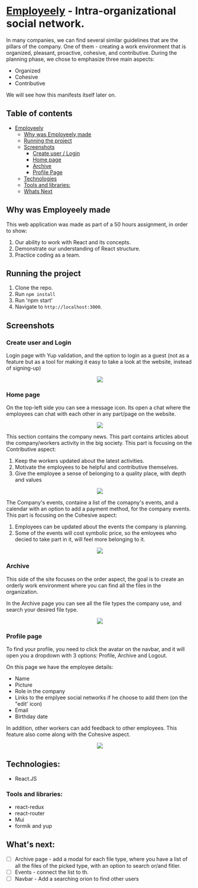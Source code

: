 # [Employeely](https://employeely.netlify.app/) - Intra-organizational social network. 
In many companies, we can find several similar guidelines that are the pillars of the company.
One of them - creating a work environment that is organized, pleasant, proactive, cohesive, and contributive.
During the planning phase, we chose to emphasize three main aspects:
- Organized
- Cohesive
- Contributive

We will see how this manifests itself later on.

## Table of contents 
- [Employeely](#employeely)
  - [Why was Employeely made](#why-was-employeely-made)
  - [Running the project](#running-the-project)
  - [Screenshots](#screenshots)
    + [Create user / Login](#create-user-and-login)
    + [Home page](#home-page)
    + [Archive](#archive-page)
    + [Profile Page](#profile-page)
  - [Technologies](#technologies)
  - [Tools and libraries:](#tools-and-libraries)
  - [Whats Next](#whats-next)
  
## Why was Employeely made

This web application was made as part of a 50 hours assignment, in order to show:  
1. Our ability to work with React and its concepts.
2. Demonstrate our understanding of React structure.
3. Practice coding as a team.

## Running the project

1. Clone the repo.
2. Run `npm install`
3. Run 'npm start'
4. Navigate to `http://localhost:3000`.

## Screenshots

### Create user and Login
Login page with Yup validation, and the option to login as a guest (not as a feature but as a tool for making it easy to take a look at the website, instead of signing-up)

<p align="center"><img src="https://res.cloudinary.com/diggwedxe/image/upload/v1666350800/Screenshots/employeely/login_jjswpq.jpg" /></p>

### Home page

On the top-left side you can see a message icon. Its open a chat where the employees can chat with each other in any part/page on the website. 

<p align="center"><img src="https://res.cloudinary.com/diggwedxe/image/upload/v1666350747/Screenshots/employeely/home_ble4df.jpg"/></p>

This section contains the company news. This part contains articles about the company/workers activity in the big society. This part  is focusing on the Contributive aspect:
1. Keep the workers updated about the latest activities. 
2. Motivate the employees to be helpful and contributive themselves. 
3. Give the employee a sense of belonging to a quality place, with depth and values 

<p align="center"><img src="https://res.cloudinary.com/diggwedxe/image/upload/v1666350768/Screenshots/employeely/posts_e844pd.jpg"/></p>

The Company's events, containe a list of the comapny's events, and a calendar with an option to add a payment method, for the company events. This part is focusing on the Cohesive aspect:
1. Employees can be updated about the events the company is planning.
2. Some of the events will cost symbolic price, so the emloyees who decied to take part in it, will feel more belonging to it. 

<p align="center"><img src="https://res.cloudinary.com/diggwedxe/image/upload/v1666350806/Screenshots/employeely/events_dphtly.jpg"/></p>

### Archive

This side of the site focuses on the order aspect, the goal is to create an orderly work environment where you can find all the files in the organization. 

In the Archive page you can see all the file types the company use, and search your desired file type.

<p align="center"><img src="https://res.cloudinary.com/diggwedxe/image/upload/v1666350811/Screenshots/employeely/archive_sh6rel.jpg"/></p>

### Profile page

To find your profile, you need to click the avatar on the navbar, and it will open you a dropdown with 3 options:
Profile, Archive and Logout. 

On this page we have the employee details:
- Name
- Picture
- Role in the company
- Links to the emplyee social networks if he choose to add them (on the "edit' icon)
- Email
- Birthday date

In addition, other workers can add feedback to other employees. This feature also come along with the Cohesive aspect.

<p align="center"><img src="https://res.cloudinary.com/diggwedxe/image/upload/v1666350768/Screenshots/employeely/profile_page_v4vtfd.jpg"/></p>

## Technologies:

* React.JS

### Tools and libraries:

  * react-redux
  * react-router
  * Mui
  * formik and yup


## What's next:
- [ ] Archive page - add a modal for each file type, where you have a list of all the files of the picked type, with an option to search or/and fitler.
- [ ] Events - connect the list to th. 
- [ ] Navbar - Add a searching orion to find other users 
